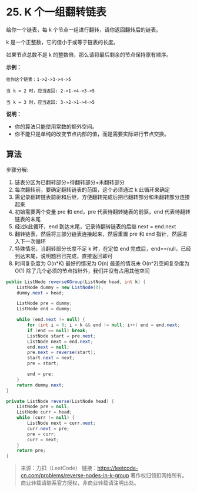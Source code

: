 # 25. K 个一组翻转链表

给你一个链表，每 k 个节点一组进行翻转，请你返回翻转后的链表。

k 是一个正整数，它的值小于或等于链表的长度。

如果节点总数不是 k 的整数倍，那么请将最后剩余的节点保持原有顺序。

**示例：**

```
给你这个链表：1->2->3->4->5

当 k = 2 时，应当返回: 2->1->4->3->5

当 k = 3 时，应当返回: 3->2->1->4->5
```

**说明：**

* 你的算法只能使用常数的额外空间。
* 你不能只是单纯的改变节点内部的值，而是需要实际进行节点交换。

## 算法

步骤分解:

1. 链表分区为已翻转部分+待翻转部分+未翻转部分
2. 每次翻转前，要确定翻转链表的范围，这个必须通过 k 此循环来确定
3. 需记录翻转链表前驱和后继，方便翻转完成后把已翻转部分和未翻转部分连接起来
4. 初始需要两个变量 pre 和 end，pre 代表待翻转链表的前驱，end 代表待翻转链表的末尾
5. 经过k此循环，end 到达末尾，记录待翻转链表的后继 next = end.next
6. 翻转链表，然后将三部分链表连接起来，然后重置 pre 和 end 指针，然后进入下一次循环
7. 特殊情况，当翻转部分长度不足 k 时，在定位 end 完成后，end==null，已经到达末尾，说明题目已完成，直接返回即可
8. 时间复杂度为 O(n*K) 最好的情况为 O(n) 最差的情况未 O(n^2)空间复杂度为 O(1) 除了几个必须的节点指针外，我们并没有占用其他空间

```java
public ListNode reverseKGroup(ListNode head, int k) {
    ListNode dummy = new ListNode(0);
    dummy.next = head;

    ListNode pre = dummy;
    ListNode end = dummy;

    while (end.next != null) {
        for (int i = 0; i < k && end != null; i++) end = end.next;
        if (end == null) break;
        ListNode start = pre.next;
        ListNode next = end.next;
        end.next = null;
        pre.next = reverse(start);
        start.next = next;
        pre = start;

        end = pre;
    }
    return dummy.next;
}

private ListNode reverse(ListNode head) {
    ListNode pre = null;
    ListNode curr = head;
    while (curr != null) {
        ListNode next = curr.next;
        curr.next = pre;
        pre = curr;
        curr = next;
    }
    return pre;
}
```

>来源：力扣（LeetCode）
>链接：https://leetcode-cn.com/problems/reverse-nodes-in-k-group
>著作权归领扣网络所有。商业转载请联系官方授权，非商业转载请注明出处。
